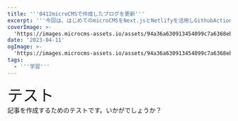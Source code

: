```yaml
---
title: '''0412microCMSで作成したブログを更新'''
excerpt: '''今回は、はじめてのmicroCMSをNext.jsとNetlifyを活用しGithubActionsを利用して作成しました。'''
coverImage: >-
  'https://images.microcms-assets.io/assets/94a36a630913454099c7a6368ebebeeb/1ee2331f3acc429da0489a78f0c4f637/reaact-02.jpg'
date: '2023-04-11'
ogImage: >-
  'https://images.microcms-assets.io/assets/94a36a630913454099c7a6368ebebeeb/1ee2331f3acc429da0489a78f0c4f637/reaact-02.jpg'
tags:
  - '''学習'''
---
```


<p><span style="font-size: 2.5em">テスト</span><br>記事を作成するためのテストです。いかがでしょうか？</p>